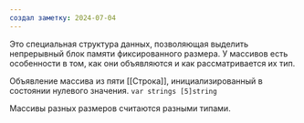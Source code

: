 ```yaml
---
создал заметку: 2024-07-04
---
```

Это специальная структура данных, позволяющая выделить непрерывный блок памяти фиксированного размера. У массивов есть особенности в том, как они объявляются и как рассматривается их тип. 

Объявление массива из пяти [[Строка]], инициализированный в состоянии нулевого значения. 
`var strings [5]string`

Массивы разных размеров считаются разными типами. 